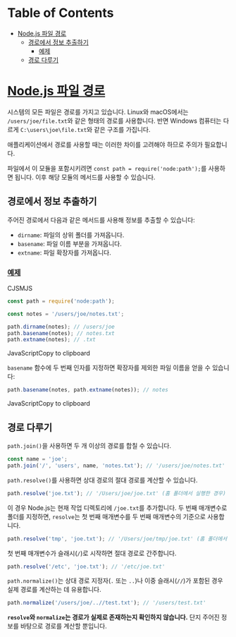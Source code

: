 # Table of Contents

- [Node.js 파일 경로](#nodejs-파일-경로)
  - [경로에서 정보 추출하기](#경로에서-정보-추출하기)
    - [예제](#예제)
  - [경로 다루기](#경로-다루기)

# [Node.js 파일 경로](https://nodejs.org/en/learn/asynchronous-work/asynchronous-flow-control#nodejs-file-paths)

시스템의 모든 파일은 경로를 가지고 있습니다. Linux와 macOS에서는 `/users/joe/file.txt`와 같은 형태의 경로를 사용합니다. 반면 Windows 컴퓨터는 다르게 `C:\users\joe\file.txt`와 같은 구조를 가집니다.

애플리케이션에서 경로를 사용할 때는 이러한 차이를 고려해야 하므로 주의가 필요합니다.

파일에서 이 모듈을 포함시키려면 `const path = require('node:path');`를 사용하면 됩니다. 이후 해당 모듈의 메서드를 사용할 수 있습니다.


## 경로에서 정보 추출하기

주어진 경로에서 다음과 같은 메서드를 사용해 정보를 추출할 수 있습니다:

- `dirname`: 파일의 상위 폴더를 가져옵니다.
- `basename`: 파일 이름 부분을 가져옵니다.
- `extname`: 파일 확장자를 가져옵니다.


### [예제](https://nodejs.org/en/learn/asynchronous-work/asynchronous-flow-control#example)

CJSMJS

```javascript
const path = require('node:path');

const notes = '/users/joe/notes.txt';

path.dirname(notes); // /users/joe
path.basename(notes); // notes.txt
path.extname(notes); // .txt
```

JavaScriptCopy to clipboard

`basename` 함수에 두 번째 인자를 지정하면 확장자를 제외한 파일 이름을 얻을 수 있습니다:

```javascript
path.basename(notes, path.extname(notes)); // notes
```

JavaScriptCopy to clipboard


## 경로 다루기

`path.join()`을 사용하면 두 개 이상의 경로를 합칠 수 있습니다.

```javascript
const name = 'joe';
path.join('/', 'users', name, 'notes.txt'); // '/users/joe/notes.txt'
```

`path.resolve()`를 사용하면 상대 경로의 절대 경로를 계산할 수 있습니다.

```javascript
path.resolve('joe.txt'); // '/Users/joe/joe.txt' (홈 폴더에서 실행한 경우)
```

이 경우 Node.js는 현재 작업 디렉토리에 `/joe.txt`를 추가합니다. 두 번째 매개변수로 폴더를 지정하면, `resolve`는 첫 번째 매개변수를 두 번째 매개변수의 기준으로 사용합니다.

```javascript
path.resolve('tmp', 'joe.txt'); // '/Users/joe/tmp/joe.txt' (홈 폴더에서 실행한 경우)
```

첫 번째 매개변수가 슬래시(`/`)로 시작하면 절대 경로로 간주합니다.

```javascript
path.resolve('/etc', 'joe.txt'); // '/etc/joe.txt'
```

`path.normalize()`는 상대 경로 지정자(`.` 또는 `..`)나 이중 슬래시(`//`)가 포함된 경우 실제 경로를 계산하는 데 유용합니다.

```javascript
path.normalize('/users/joe/..//test.txt'); // '/users/test.txt'
```

**`resolve`와 `normalize`는 경로가 실제로 존재하는지 확인하지 않습니다.** 단지 주어진 정보를 바탕으로 경로를 계산할 뿐입니다.



